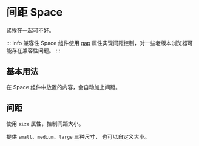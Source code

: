 # 间距 Space
紧挨在一起可不好。

::: info 兼容性
Space 组件使用 [gap](https://developer.mozilla.org/zh-CN/docs/Web/CSS/gap) 属性实现间距控制，对一些老版本浏览器可能存在兼容性问题。
:::

## 基本用法
在 Space 组件中放置的内容，会自动加上间距。
<demo src="./demo/space/basic.vue"/>

## 间距
使用 `size` 属性，控制间距大小。

提供 `small`、`medium`、`large` 三种尺寸， 也可以自定义大小。
<demo src="./demo/space/size.vue"/>